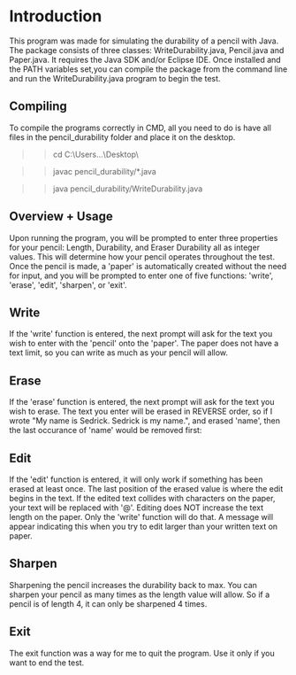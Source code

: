 # Introduction

This program was made for simulating the durability of a pencil with Java. The package consists of three classes: WriteDurability.java, Pencil.java and Paper.java. It requires the Java SDK and/or Eclipse IDE. Once installed and the PATH variables set,you can compile the package from the command line and run the WriteDurability.java program to begin the test.

## Compiling

To compile the programs correctly in CMD, all you need to do is have all files in the pencil_durability folder and place it on the desktop.

>> cd C:\Users\...\Desktop\

>> javac pencil_durability/*.java

>> java pencil_durability/WriteDurability.java

## Overview + Usage

Upon running the program, you will be prompted to enter three properties for your pencil: Length, Durability, and Eraser Durability all as integer values. This will determine how your pencil operates throughout the test. Once the pencil is made, a 'paper' is automatically created without the need for input, and you will be prompted to enter one of five functions: 'write', 'erase', 'edit', 'sharpen', or 'exit'.

## Write

If the 'write' function is entered, the next prompt will ask for the text you wish to enter with the 'pencil' onto the 'paper'. The paper does not have a text limit, so you can write as much as your pencil will allow.

## Erase

If the 'erase' function is entered, the next prompt will ask for the text you wish to erase. The text you enter will be erased in REVERSE order, so if I wrote "My name is Sedrick. Sedrick is my name.", and erased 'name', then the last occurance of 'name' would be removed first:

## Edit

If the 'edit' function is entered, it will only work if something has been erased at least once. The last position of the erased value is where the edit begins in the text. If the edited text collides with characters on the paper, your text will be replaced with '@'. Editing does NOT increase the text length on the paper. Only the 'write' function will do that. A message will appear indicating this when you try to edit larger than your written text on paper.

## Sharpen

Sharpening the pencil increases the durability back to max. You can sharpen your pencil as many times as the length value will allow. So if a pencil is of length 4, it can only be sharpened 4 times.

## Exit

The exit function was a way for me to quit the program. Use it only if you want to end the test.
